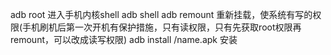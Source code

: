adb root
进入手机内核shell
adb shell 
adb remount 重新挂载，使系统有写的权限(手机刷机后第一次开机有保护措施，只有读权限，只有先获取root权限再remount，可以改成读写权限)
adb install /name.apk 安装